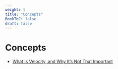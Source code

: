 ```yaml
---
weight: 1
title: "Concepts"
BookToC: false
draft: false
---
```


# Concepts

* [What is Velocity, and Why It’s Not That Important](why-velocity-is-not-that-important)
